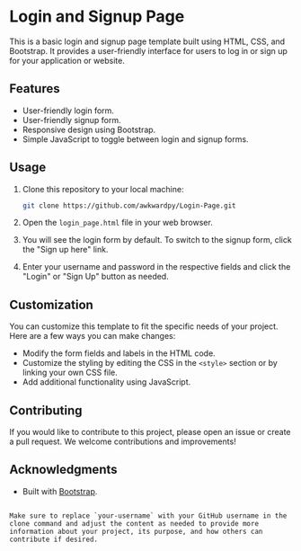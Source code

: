 # Login and Signup Page

This is a basic login and signup page template built using HTML, CSS, and Bootstrap. It provides a user-friendly interface for users to log in or sign up for your application or website.

## Features

- User-friendly login form.
- User-friendly signup form.
- Responsive design using Bootstrap.
- Simple JavaScript to toggle between login and signup forms.

## Usage

1. Clone this repository to your local machine:

   ```bash
   git clone https://github.com/awkwardpy/Login-Page.git


2. Open the `login_page.html` file in your web browser.

3. You will see the login form by default. To switch to the signup form, click the "Sign up here" link.

4. Enter your username and password in the respective fields and click the "Login" or "Sign Up" button as needed.

## Customization

You can customize this template to fit the specific needs of your project. Here are a few ways you can make changes:

- Modify the form fields and labels in the HTML code.
- Customize the styling by editing the CSS in the `<style>` section or by linking your own CSS file.
- Add additional functionality using JavaScript.

## Contributing

If you would like to contribute to this project, please open an issue or create a pull request. We welcome contributions and improvements!

## Acknowledgments

- Built with [Bootstrap](https://getbootstrap.com/).
```

Make sure to replace `your-username` with your GitHub username in the clone command and adjust the content as needed to provide more information about your project, its purpose, and how others can contribute if desired.
